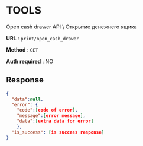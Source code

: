 # TOOLS

Open cash drawer API \ Открытие денежнего ящика

**URL** : `print/open_cash_drawer`

**Method** : `GET`

**Auth required** : NO

## Response

```json
{
  "data":null,
  "error": {
    "code":[code of error],
    "message":[error message],
    "data":[extra data for error]
    },
  "is_success": [is success response] 
}
```
